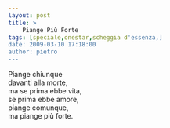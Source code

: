 ```yaml
---
layout: post
title: >
    Piange Più Forte
tags: [speciale,onestar,scheggia d'essenza,]
date: 2009-03-10 17:18:00
author: pietro
---
```

Piange chiunque<br/>davanti alla morte,<br/>ma se prima ebbe vita,<br/>se prima ebbe amore,<br/>piange comunque,<br/>ma piange più forte.
